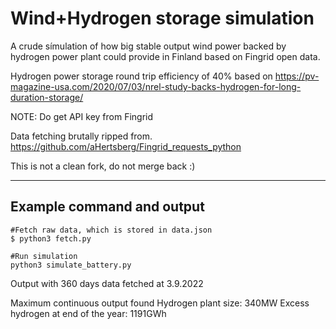 # Wind+Hydrogen storage simulation

A crude símulation of how big stable output wind power backed by hydrogen power plant could provide in Finland
based on Fingrid open data.

Hydrogen power storage round trip efficiency of 40% based on 
https://pv-magazine-usa.com/2020/07/03/nrel-study-backs-hydrogen-for-long-duration-storage/

NOTE: Do get API key from Fingrid

Data fetching brutally ripped from. 
https://github.com/aHertsberg/Fingrid_requests_python

This is not a clean fork, do not merge back :)

-----
## Example command and output
```
#Fetch raw data, which is stored in data.json
$ python3 fetch.py

#Run simulation
python3 simulate_battery.py
```

Output with 360 days data fetched at 3.9.2022

Maximum continuous output found
Hydrogen plant size: 340MW
Excess hydrogen at end of the year: 1191GWh
